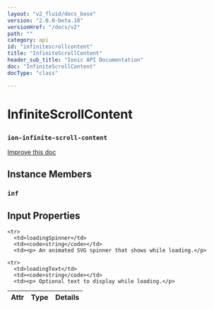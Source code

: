 ```yaml
---
layout: "v2_fluid/docs_base"
version: "2.0.0-beta.10"
versionHref: "/docs/v2"
path: ""
category: api
id: "infinitescrollcontent"
title: "InfiniteScrollContent"
header_sub_title: "Ionic API Documentation"
doc: "InfiniteScrollContent"
docType: "class"

---
```










<h1 class="api-title">
<a class="anchor" name="infinite-scroll-content" href="#infinite-scroll-content"></a>

InfiniteScrollContent
<h3><code>ion-infinite-scroll-content</code></h3>






</h1>

<a class="improve-v2-docs" href="http://github.com/driftyco/ionic/edit/master//src/components/infinite-scroll/infinite-scroll-content.ts#L3">
Improve this doc
</a>











<!-- @usage tag -->


<!-- @property tags -->



<!-- instance methods on the class -->

<h2><a class="anchor" name="instance-members" href="#instance-members"></a>Instance Members</h2>

<div id="inf"></div>

<h3>
<a class="anchor" name="inf" href="#inf"></a>
<code>inf</code>
  

</h3>











<!-- input methods on the class -->
<h2><a class="anchor" name="input-properties" href="#input-properties"></a>Input Properties</h2>
<table class="table param-table" style="margin:0;">
  <thead>
    <tr>
      <th>Attr</th>
      <th>Type</th>
      <th>Details</th>
    </tr>
  </thead>
  <tbody>
    
    <tr>
      <td>loadingSpinner</td>
      <td><code>string</code></td>
      <td><p> An animated SVG spinner that shows while loading.</p>
</td>
    </tr>
    
    <tr>
      <td>loadingText</td>
      <td><code>string</code></td>
      <td><p> Optional text to display while loading.</p>
</td>
    </tr>
    
  </tbody>
</table>


<!-- related link --><!-- end content block -->


<!-- end body block -->

